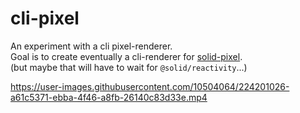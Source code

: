 # cli-pixel

An experiment with a cli pixel-renderer.<br/>
Goal is to create eventually a cli-renderer for [solid-pixel](https://github.com/bigmistqke/solid-pixel).<br/>
(but maybe that will have to wait for `@solid/reactivity`...)

https://user-images.githubusercontent.com/10504064/224201026-a61c5371-ebba-4f46-a8fb-26140c83d33e.mp4
